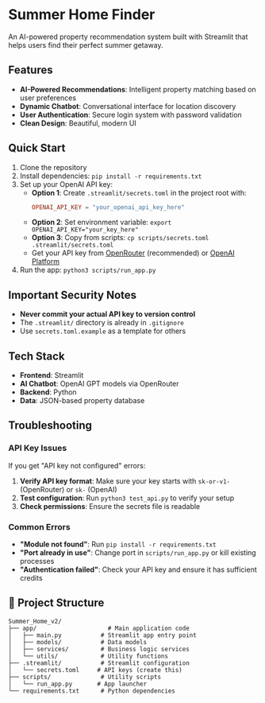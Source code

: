 # Summer Home Finder

An AI-powered property recommendation system built with Streamlit that helps users find their perfect summer getaway.

## Features

- **AI-Powered Recommendations**: Intelligent property matching based on user preferences
- **Dynamic Chatbot**: Conversational interface for location discovery
- **User Authentication**: Secure login system with password validation
- **Clean Design**: Beautiful, modern UI

## Quick Start

1. Clone the repository
2. Install dependencies: `pip install -r requirements.txt`
3. Set up your OpenAI API key:
   - **Option 1**: Create `.streamlit/secrets.toml` in the project root with:
     ```toml
     OPENAI_API_KEY = "your_openai_api_key_here"
     ```
   - **Option 2**: Set environment variable: `export OPENAI_API_KEY="your_key_here"`
   - **Option 3**: Copy from scripts: `cp scripts/secrets.toml .streamlit/secrets.toml`
   - Get your API key from [OpenRouter](https://openrouter.ai/) (recommended) or [OpenAI Platform](https://platform.openai.com/api-keys)
4. Run the app: `python3 scripts/run_app.py`

## Important Security Notes

- **Never commit your actual API key to version control**
- The `.streamlit/` directory is already in `.gitignore`
- Use `secrets.toml.example` as a template for others

## Tech Stack

- **Frontend**: Streamlit
- **AI Chatbot**: OpenAI GPT models via OpenRouter
- **Backend**: Python
- **Data**: JSON-based property database

## Troubleshooting

### API Key Issues
If you get "API key not configured" errors:

1. **Verify API key format**: Make sure your key starts with `sk-or-v1-` (OpenRouter) or `sk-` (OpenAI)
2. **Test configuration**: Run `python3 test_api.py` to verify your setup
3. **Check permissions**: Ensure the secrets file is readable

### Common Errors
- **"Module not found"**: Run `pip install -r requirements.txt`
- **"Port already in use"**: Change port in `scripts/run_app.py` or kill existing processes
- **"Authentication failed"**: Check your API key and ensure it has sufficient credits

## 📁 Project Structure

```
Summer_Home_v2/
├── app/                    # Main application code
│   ├── main.py           # Streamlit app entry point
│   ├── models/           # Data models
│   ├── services/         # Business logic services
│   └── utils/            # Utility functions
├── .streamlit/           # Streamlit configuration
│   └── secrets.toml     # API keys (create this)
├── scripts/              # Utility scripts
│   └── run_app.py       # App launcher
└── requirements.txt      # Python dependencies
```
